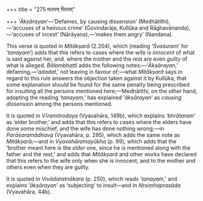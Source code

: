 +++
title = "275 मातरम् पितरम्"

+++
‘*Ākṣārayan*’—‘Defames, by causing dissension’ (Medhātithi),—‘accuses of
a heinous crime’ (Govindarāja, Kullūka and Rāghavānanda),—‘accuses of
incest’ (Nārāyaṇa),—‘makes them angry’ (Nandana).

This verse is quoted in *Mitākṣarā* (2.204), which (reading ‘*Śvaśuram*’
for ‘*tanayam*’) adds that this refers to cases where the wife is
*innocent* of what is said against her, and. where the mother and the
rest are even *guilty* of what is alleged. *Bālambhaṭṭī* adds the
following notes:—‘*Ākṣārayan*,’ defaming,—‘*adadat*,’ not leaving in
favour of;—what *Mitākṣarā* says in regard to this rule answers the
objection taken against it by Kullūka, that some explanation should be
found for the same penalty being prescribed for insulting all the
persons mentioned here;—Medhātithi, on the other hand, adopting the
reading ‘*tanayam*,’ has explained ‘*ākṣārayan*’ as *causing dissension*
among the persons mentioned.

It is quoted in *Vīramitrodaya* (Vyavahāra, 149b), which explains
‘*bhrātaram*’ as ‘elder brother,’ and adds that this refers to cases
where the elders have done some mischief, and the wife has done nothing
wrong;—in *Parāśaramādhava* (Vyavahāra, p. 295), which adds the same
note as *Mitākṣarā*;—and in *Vyavahāramayūkha* (p. 99), which adds that
the ‘brother meant here is the *elder* one, since he is mentioned along
with the father and the rest,’ and adds that *Mitākṣarā* and other works
have declared that this refers to the wife only when she is innocent,
and to the mother and others even when they are guilty.

It is quoted in *Vivādaratnākara* (p. 250), which reads ‘*tanayam*,’ and
explains ‘*ākṣārayan*’ as ‘subjecting’ to insult—and in *Nṛsiṃhaprasāda*
(Vyavahāra, 44b).


